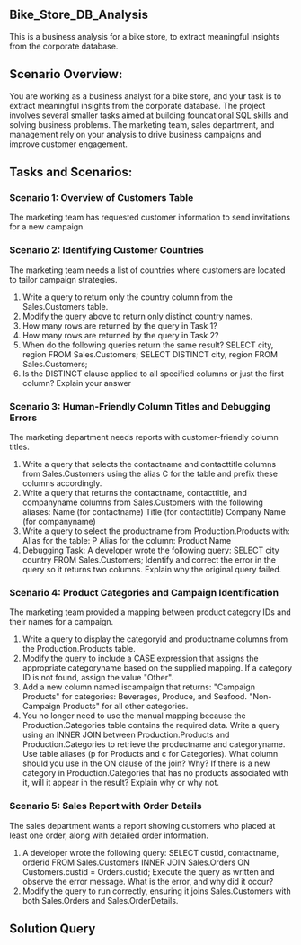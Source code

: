 ## Bike_Store_DB_Analysis
 This is a business analysis for a bike store, to extract meaningful insights from the corporate database.
## Scenario Overview:
You are working as a business analyst for a bike store, and your task is to extract meaningful insights from the corporate database. The project involves several smaller tasks aimed at building foundational SQL skills and solving business problems. 
The marketing team, sales department, and management rely on your analysis to drive business campaigns and improve customer engagement.
## Tasks and Scenarios:
### Scenario 1: Overview of Customers Table
The marketing team has requested customer information to send invitations for a new
campaign.

### Scenario 2: Identifying Customer Countries

The marketing team needs a list of countries where customers are located to tailor campaign
strategies.
1. Write a query to return only the country column from the Sales.Customers table.
2. Modify the query above to return only distinct country names.
3. How many rows are returned by the query in Task 1?
4. How many rows are returned by the query in Task 2?
5. When do the following queries return the same result?
  SELECT city, region FROM Sales.Customers;
  SELECT DISTINCT city, region FROM Sales.Customers;
6. Is the DISTINCT clause applied to all specified columns or just the first column? Explain your answer

### Scenario 3: Human-Friendly Column Titles and Debugging Errors

The marketing department needs reports with customer-friendly column titles.
1. Write a query that selects the contactname and contacttitle columns
   from Sales.Customers using the alias C for the table and prefix these columns accordingly.
2. Write a query that returns the contactname, contacttitle, and companyname columns
from Sales.Customers with the following aliases:
Name (for contactname)
Title (for contacttitle)
Company Name (for companyname)
3. Write a query to select the productname from Production.Products with:
Alias for the table: P
Alias for the column: Product Name
4. Debugging Task:
A developer wrote the following query:
SELECT city country FROM Sales.Customers;
Identify and correct the error in the query so it returns two columns. Explain why the original query failed.

### Scenario 4: Product Categories and Campaign Identification

The marketing team provided a mapping between product category IDs and their names for a campaign.
1. Write a query to display the categoryid and productname columns from the
Production.Products table.
2. Modify the query to include a CASE expression that assigns the appropriate
categoryname based on the supplied mapping. If a category ID is not found, assign the value "Other".
3. Add a new column named iscampaign that returns:
"Campaign Products" for categories: Beverages, Produce, and Seafood.
"Non-Campaign Products" for all other categories.
4. You no longer need to use the manual mapping because the Production.Categories table contains the required data.
Write a query using an INNER JOIN between Production.Products and Production.Categories to retrieve the productname and categoryname.
Use table aliases (p for Products and c for Categories).
What column should you use in the ON clause of the join? Why?
If there is a new category in Production.Categories that has no products associated
with it, will it appear in the result? Explain why or why not.

### Scenario 5: Sales Report with Order Details

The sales department wants a report showing customers who placed at least one order, along with detailed order information.
1. A developer wrote the following query:
 SELECT custid, contactname, orderid
 FROM Sales.Customers
 INNER JOIN Sales.Orders
 ON Customers.custid = Orders.custid;
 Execute the query as written and observe the error message. What is the error, and why did it occur?
3. Modify the query to run correctly, ensuring it joins Sales.Customers with both
Sales.Orders and Sales.OrderDetails.

## Solution Query










